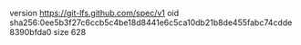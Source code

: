 version https://git-lfs.github.com/spec/v1
oid sha256:0ee5b3f27c6ccb5c4be18d8441e6c5ca10db21b8de455fabc74cdde8390bfda0
size 628
